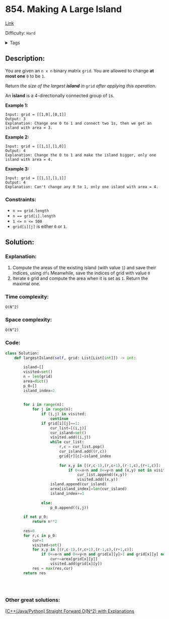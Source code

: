 # 854. Making A Large Island
[Link](https://leetcode.com/problems/making-a-large-island/)

Difficulty: `Hard`

<details>
<summary> Tags</summary>

`Array`, `Depth-First Search`, `Breadth-First Search`, `Union Find`, `Matrix`
</details>

## Description:  
You are given an `n x n` binary matrix `grid`. You are allowed to change **at
most one** `0` to be `1`.

Return _the size of the largest **island** in_ `grid` _after applying this
operation_.

An **island** is a 4-directionally connected group of `1`s.



**Example 1:**

    
    
    Input: grid = [[1,0],[0,1]]
    Output: 3
    Explanation: Change one 0 to 1 and connect two 1s, then we get an island with area = 3.
    

**Example 2:**

    
    
    Input: grid = [[1,1],[1,0]]
    Output: 4
    Explanation: Change the 0 to 1 and make the island bigger, only one island with area = 4.

**Example 3:**

    
    
    Input: grid = [[1,1],[1,1]]
    Output: 4
    Explanation: Can't change any 0 to 1, only one island with area = 4.
    



### Constraints:

  * `n == grid.length`
  * `n == grid[i].length`
  * `1 <= n <= 500`
  * `grid[i][j]` is either `0` or `1`.



## Solution:  


### Explanation:  
1. Compute the areas of the existing island (with value `1`) and save their indices, using `dfs`
Meanwhile, save the indices of grid with value `0`
2. Iterate `0` grid and compute the area when it is set as `1`. 
Return the maximal one.


### Time complexity:  
`O(N^2)`  


### Space complexity:  
`O(N^2)`  


### Code:  
```python
class Solution:
    def largestIsland(self, grid: List[List[int]]) -> int:
        
        island=[]
        visited=set()
        n = len(grid)
        area=dict()
        p_0=[]
        island_index=2
        
        
        for i in range(n):
            for j in range(n):
                if (i,j) in visited:
                    continue
                if grid[i][j]==1:
                    cur_list=[(i,j)]
                    cur_island=set()
                    visited.add((i,j))
                    while cur_list:
                        r,c = cur_list.pop()
                        cur_island.add((r,c))
                        grid[r][c]=island_index
                        
                        for x,y in [(r,c-1),(r,c+1),(r-1,c),(r+1,c)]:
                            if 0<=x<n and 0<=y<n and (x,y) not in visited and grid[x][y]==1:
                                cur_list.append((x,y))
                                visited.add((x,y))
                    island.append(cur_island)
                    area[island_index]=len(cur_island)
                    island_index+=1
                    
                else:
                    p_0.append((i,j))
        
        if not p_0:
            return n**2
        
        res=0
        for r,c in p_0:
            cur=1
            visited=set()
            for x,y in [(r,c-1),(r,c+1),(r-1,c),(r+1,c)]:
                if 0<=x<n and 0<=y<n and grid[x][y]>1 and grid[x][y] not in visited:
                    cur+=area[grid[x][y]]
                    visited.add(grid[x][y])
            res = max(res,cur)
        return res
                                
                                
        
```


### Other great solutions:
[[C++/Java/Python] Straight Forward O(N^2) with Explanations](https://leetcode.com/problems/making-a-large-island/discuss/127032/C%2B%2BJavaPython-Straight-Forward-O(N2)-with-Explanations)
